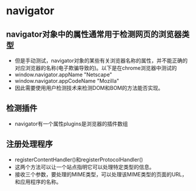 # navigator

## navigator对象中的属性通常用于检测网页的浏览器类型

* 但是手动测试，navigator对象的某些有关浏览器名称的属性，并不能正确的对应浏览器的名称(电子欺骗导致的)。以下是在chrome浏览器中测试的
* window.navigator.appName "Netscape"
* window.navigator.appCodeName "Mozilla"
* 因此需要使用用户检测技术来检测DOM和BOM的方法能否实现。

## 检测插件

* navigator有一个属性plugins是浏览器的插件数组

## 注册处理程序

* registerContentHandler()和registerProtocolHandler()
* 这两个方法可以让一个站点指明它可以处理特定类型的信息。
* 接收三个参数，要处理的MIME类型，可以处理该MIME类型的页面的URL，和应用程序的名称。